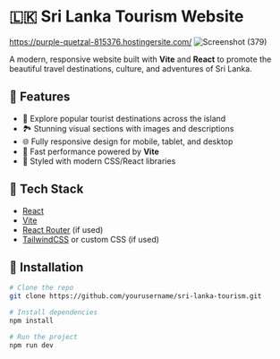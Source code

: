 # 🇱🇰 Sri Lanka Tourism Website
https://purple-quetzal-815376.hostingersite.com/
![Screenshot (379)](https://github.com/user-attachments/assets/b1a390b3-8d48-4415-8400-862331314ae4)


A modern, responsive website built with **Vite** and **React** to promote the beautiful travel destinations, culture, and adventures of Sri Lanka.

## 🌴 Features

- 📍 Explore popular tourist destinations across the island
- 🏞️ Stunning visual sections with images and descriptions
- 🌐 Fully responsive design for mobile, tablet, and desktop
- 🚀 Fast performance powered by **Vite**
- 🎨 Styled with modern CSS/React libraries

## 🔧 Tech Stack

- [React](https://reactjs.org/)
- [Vite](https://vitejs.dev/)
- [React Router](https://reactrouter.com/) (if used)
- [TailwindCSS](https://tailwindcss.com/) or custom CSS (if used)


## 📁 Installation

```bash
# Clone the repo
git clone https://github.com/yourusername/sri-lanka-tourism.git

# Install dependencies
npm install

# Run the project
npm run dev
